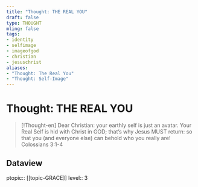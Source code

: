 ```yaml
---
title: "Thought: THE REAL YOU"
draft: false
type: THOUGHT
mling: false
tags:
- identity
- selfimage
- imageofgod
- christian
- jesuschrist
aliases:
- "Thought: The Real You"
- "Thought: Self-Image"
---
```

# Thought: THE REAL YOU
> [!Thought-en]
> Dear Christian: your earthly self is just an avatar.
> Your Real Self is hid with Christ in GOD; that’s why Jesus MUST return: so that you (and everyone else) can behold who you really are! 
> Colossians 3:1-4

## Dataview
ptopic:: [[topic-GRACE]]
level:: 3
